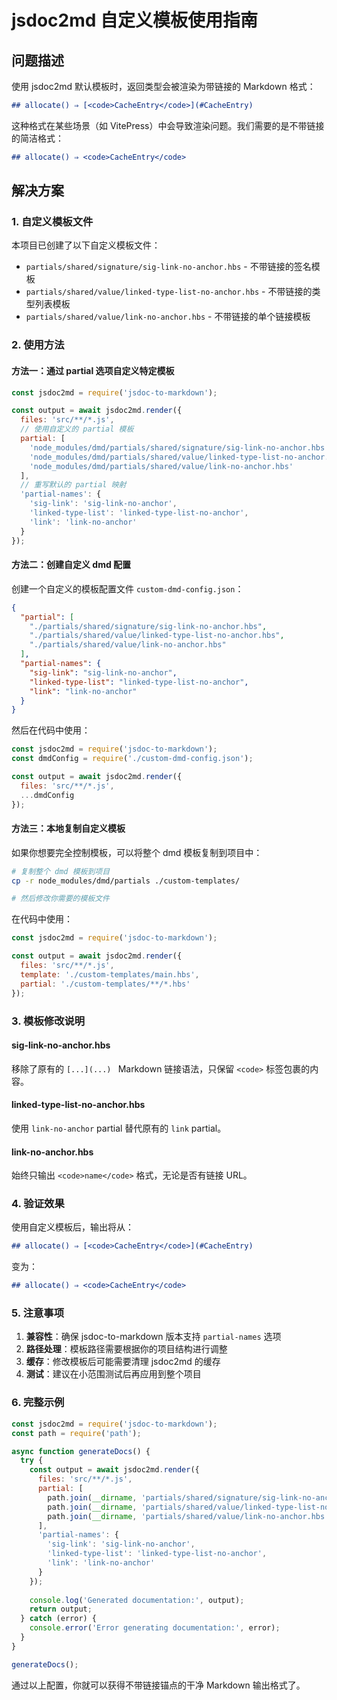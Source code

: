 # jsdoc2md 自定义模板使用指南

## 问题描述

使用 jsdoc2md 默认模板时，返回类型会被渲染为带链接的 Markdown 格式：
```markdown
## allocate() ⇒ [<code>CacheEntry</code>](#CacheEntry)
```

这种格式在某些场景（如 VitePress）中会导致渲染问题。我们需要的是不带链接的简洁格式：
```markdown
## allocate() ⇒ <code>CacheEntry</code>
```

## 解决方案

### 1. 自定义模板文件

本项目已创建了以下自定义模板文件：

- `partials/shared/signature/sig-link-no-anchor.hbs` - 不带链接的签名模板
- `partials/shared/value/linked-type-list-no-anchor.hbs` - 不带链接的类型列表模板  
- `partials/shared/value/link-no-anchor.hbs` - 不带链接的单个链接模板

### 2. 使用方法

#### 方法一：通过 partial 选项自定义特定模板

```javascript
const jsdoc2md = require('jsdoc-to-markdown');

const output = await jsdoc2md.render({
  files: 'src/**/*.js',
  // 使用自定义的 partial 模板
  partial: [
    'node_modules/dmd/partials/shared/signature/sig-link-no-anchor.hbs',
    'node_modules/dmd/partials/shared/value/linked-type-list-no-anchor.hbs', 
    'node_modules/dmd/partials/shared/value/link-no-anchor.hbs'
  ],
  // 重写默认的 partial 映射
  'partial-names': {
    'sig-link': 'sig-link-no-anchor',
    'linked-type-list': 'linked-type-list-no-anchor',
    'link': 'link-no-anchor'
  }
});
```

#### 方法二：创建自定义 dmd 配置

创建一个自定义的模板配置文件 `custom-dmd-config.json`：

```json
{
  "partial": [
    "./partials/shared/signature/sig-link-no-anchor.hbs",
    "./partials/shared/value/linked-type-list-no-anchor.hbs",
    "./partials/shared/value/link-no-anchor.hbs"
  ],
  "partial-names": {
    "sig-link": "sig-link-no-anchor", 
    "linked-type-list": "linked-type-list-no-anchor",
    "link": "link-no-anchor"
  }
}
```

然后在代码中使用：

```javascript
const jsdoc2md = require('jsdoc-to-markdown');
const dmdConfig = require('./custom-dmd-config.json');

const output = await jsdoc2md.render({
  files: 'src/**/*.js',
  ...dmdConfig
});
```

#### 方法三：本地复制自定义模板

如果你想要完全控制模板，可以将整个 dmd 模板复制到项目中：

```bash
# 复制整个 dmd 模板到项目
cp -r node_modules/dmd/partials ./custom-templates/

# 然后修改你需要的模板文件
```

在代码中使用：

```javascript
const jsdoc2md = require('jsdoc-to-markdown');

const output = await jsdoc2md.render({
  files: 'src/**/*.js',
  template: './custom-templates/main.hbs',
  partial: './custom-templates/**/*.hbs'
});
```

### 3. 模板修改说明

#### sig-link-no-anchor.hbs
移除了原有的 `[...](...) ` Markdown 链接语法，只保留 `<code>` 标签包裹的内容。

#### linked-type-list-no-anchor.hbs  
使用 `link-no-anchor` partial 替代原有的 `link` partial。

#### link-no-anchor.hbs
始终只输出 `<code>name</code>` 格式，无论是否有链接 URL。

### 4. 验证效果

使用自定义模板后，输出将从：
```markdown
## allocate() ⇒ [<code>CacheEntry</code>](#CacheEntry)
```

变为：
```markdown  
## allocate() ⇒ <code>CacheEntry</code>
```

### 5. 注意事项

1. **兼容性**：确保 jsdoc-to-markdown 版本支持 `partial-names` 选项
2. **路径处理**：模板路径需要根据你的项目结构进行调整
3. **缓存**：修改模板后可能需要清理 jsdoc2md 的缓存
4. **测试**：建议在小范围测试后再应用到整个项目

### 6. 完整示例

```javascript
const jsdoc2md = require('jsdoc-to-markdown');
const path = require('path');

async function generateDocs() {
  try {
    const output = await jsdoc2md.render({
      files: 'src/**/*.js',
      partial: [
        path.join(__dirname, 'partials/shared/signature/sig-link-no-anchor.hbs'),
        path.join(__dirname, 'partials/shared/value/linked-type-list-no-anchor.hbs'),
        path.join(__dirname, 'partials/shared/value/link-no-anchor.hbs')
      ],
      'partial-names': {
        'sig-link': 'sig-link-no-anchor',
        'linked-type-list': 'linked-type-list-no-anchor', 
        'link': 'link-no-anchor'
      }
    });
    
    console.log('Generated documentation:', output);
    return output;
  } catch (error) {
    console.error('Error generating documentation:', error);
  }
}

generateDocs();
```

通过以上配置，你就可以获得不带链接锚点的干净 Markdown 输出格式了。